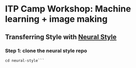 # ITP Camp Workshop: Machine learning + image making
## Transferring Style with [Neural Style](https://github.com/anishathalye/neural-style)

### Step 1: clone the neural style repo
```git clone https://github.com/anishathalye/neural-style
cd neural-style```
